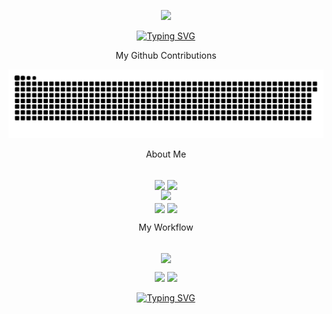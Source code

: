 <!-- 头部图 -->
<p align="center">
<img src="https://capsule-render.vercel.app/api?type=waving&color=timeGradient&height=250&&section=header&text=Hi!%20I%20am%20yzlevol.&fontSize=50&fontAlign=50&fontAlignY=30&desc=-.-&descAlign=50&descSize=30&descAlignY=60&animation=twinkling" />
</p>

<!-- https://github.com/yzlevol/readme-typing-svg -->
<p align="center">
<a href="https://git.io/typing-svg"><img src="https://readme-typing-svg.demolab.com?font=Fira+Code&duration=2000&pause=200&color=EAEAEA&vCenter=true&multiline=true&random=false&width=600&height=150&lines=Hi!+Welcome+to+my+GitHub+page.;I+am+a+sophomore+student++at+Tongji+University%2C;majoring+in+Computer+Science.&repeat=false" alt="Typing SVG" /></a>
</p>

<!-- 贡献 -->
<!--
<p align="center">
<a href="https://git.io/typing-svg"><img src="https://readme-typing-svg.demolab.com?font=Fira+Code&size=24&duration=999&pause=200&color=EAEAEA&vCenter=true&repeat=false&random=false&width=600&height=40&lines=My+Contributions%3A" alt="Typing SVG" /></a>
</p>
-->
<div align="center">My Github Contributions</div>
<p align="center">
<picture>
  <source media="(prefers-color-scheme: dark)" srcset="https://raw.githubusercontent.com/yzlevol/yzlevol/output/github-contribution-grid-snake-dark.svg">
  <source media="(prefers-color-scheme: light)" srcset="https://raw.githubusercontent.com/yzlevol/yzlevol/output/github-contribution-grid-snake.svg">
  <img alt="github contribution grid snake animation" src="https://raw.githubusercontent.com/yzlevol/yzlevol/output/github-contribution-grid-snake.svg">
</picture>
</p>

<div align="center">About Me</div>
<p align="center">
<br/>
<!-- https://github.com/anuraghazra/github-readme-stats -->
<img align="center" height="162" src="https://github-readme-stats.vercel.app/api?username=yzlevol&theme=tokyonight&show_icons=true&hide_border=true" />
<!-- https://github.com/DenverCoder1/github-readme-streak-stats -->
<img align="center" height="162" src="https://streak-stats.demolab.com?user=yzlevol&theme=tokyonight&date_format=%5BY.%5Dn.j&hide_border=true" />
<br/>
<!-- https://github.com/Ashutosh00710/github-readme-activity-graph -->
<img width="800" src="https://github-readme-activity-graph.vercel.app/graph?username=yzlevol&theme=rogue&hide_border=true&area=true" />
<br/>
<!-- https://github.com/anuraghazra/github-readme-stats -->
<img align="center" src="https://github-readme-stats.vercel.app/api/wakatime?username=yzlevol&theme=tokyonight&hide_border=true&layout=compact&langs_count=22" />
<!-- https://github.com/anuraghazra/github-readme-stats -->
<img align="center" src="https://github-readme-stats.vercel.app/api/top-langs/?username=yzlevol&theme=tokyonight&hide_border=true&layout=donut-vertical&langs_count=6" />
<br/>
</p>

<!--START_SECTION:waka-->
<!--END_SECTION:waka-->

<!-- https://github.com/tandpfun/skill-icons -->
<div align="center">My Workflow</div>
<p align="center">
<br/>
<img align="center" src="https://skillicons.dev/icons?i=py,c,cpp,md,latex,matlab,windows,docker,vscode,visualstudio,pycharm&theme=light" />
<br/>
</p>

<!-- https://github.com/badges/shields -->
<p align="center">
<a href="https://github.com/yzlevol"><img src="https://img.shields.io/badge/GitHub-yzlevol-blue?logo=github" /></a>
<a href="mailto:hyoungyan@outlook.com"><img src="https://img.shields.io/badge/email-hyoungyan@outlook.com-red?logo=outlook" /></a>
</p>

<!-- https://github.com/kyechan99/capsule-render -->
<p align="center">
<a href="https://git.io/typing-svg"><img src="https://readme-typing-svg.demolab.com?font=Sedan+SC&size=28&duration=2000&pause=200&color=F7F7F7&center=true&vCenter=true&repeat=true&random=false&width=435&lines=Thank+you+for+visiting+!" alt="Typing SVG" /></a>
</p>
